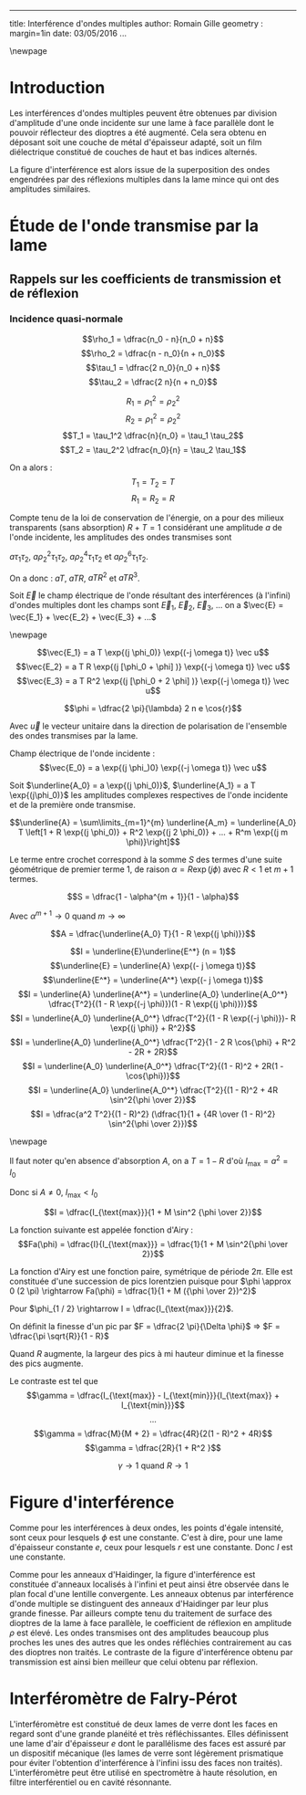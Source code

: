 
---
title: Interférence d'ondes multiples
author: Romain Gille
geometry : margin=1in
date: 03/05/2016
...

\newpage

# Introduction

Les interférences d'ondes multiples peuvent être obtenues par division
d'amplitude d'une onde incidente sur une lame à face parallèle dont le pouvoir
réflecteur des dioptres a été augmenté. Cela sera obtenu en déposant soit une
couche de métal d'épaisseur adapté, soit un film diélectrique constitué de
couches de haut et bas indices alternés.

La figure d'interférence est alors issue de la superposition des ondes
engendrées par des réflexions multiples dans la lame mince qui ont des
amplitudes similaires.

# Étude de l'onde transmise par la lame

## Rappels sur les coefficients de transmission et de réflexion

### Incidence quasi-normale

$$\rho_1 = \dfrac{n_0 - n}{n_0 + n}$$
$$\rho_2 = \dfrac{n - n_0}{n + n_0}$$
$$\tau_1 = \dfrac{2 n_0}{n_0 + n}$$
$$\tau_2 = \dfrac{2 n}{n + n_0}$$

$$R_1 = \rho_1^2 = \rho_2^2$$
$$R_2 = \rho_1^2 = \rho_2^2$$
$$T_1 = \tau_1^2 \dfrac{n}{n_0} = \tau_1 \tau_2$$
$$T_2 = \tau_2^2 \dfrac{n_0}{n} = \tau_2 \tau_1$$

On a alors :
$$T_1 = T_2 = T$$
$$R_1 = R_2 = R$$

Compte tenu de la loi de conservation de l'énergie, on a pour des milieux
transparents (sans absorption) $R + T = 1$ considérant une amplitude $a$ de
l'onde incidente, les amplitudes des ondes transmises sont 

$a \tau_1 \tau_2$,
$a \rho_2^2 \tau_1 \tau_2$, $a \rho_2^4 \tau_1 \tau_2$ et
$a \rho_2^6 \tau_1 \tau_2$.

On a donc : $a T$, $a T R$, $a T R^2$ et $a T R^3$.

Soit $\vec E$ le champ électrique de l'onde résultant des interférences
(à l'infini) d'ondes multiples dont les champs sont $\vec E_1$, $\vec E_2$,
$\vec E_3$, ... on a $\vec{E} = \vec{E_1} + \vec{E_2} + \vec{E_3} + ...$

\newpage

$$\vec{E_1} = a T \exp{(j \phi_0)} \exp{(-j \omega t)} \vec u$$
$$\vec{E_2} = a T R \exp{(j [\phi_0 + \phi] )} \exp{(-j \omega t)} \vec u$$
$$\vec{E_3} = a T R^2 \exp{(j [\phi_0 + 2 \phi] )} \exp{(-j \omega t)} \vec u$$

$$\phi = \dfrac{2 \pi}{\lambda} 2 n e \cos{r}$$

Avec $\vec u$ le vecteur unitaire dans la direction de polarisation de
l'ensemble des ondes transmises par la lame.

Champ électrique de l'onde incidente :
$$\vec{E_0} = a \exp{(j \phi_)0} \exp{(-j \omega t)} \vec u$$

Soit $\underline{A_0} = a \exp{(j \phi_0)}$, $\underline{A_1} = a T \exp{(j\phi_0)}$
les amplitudes complexes respectives de l'onde incidente et de la première onde
transmise.

$$\underline{A} = \sum\limits_{m=1}^{m} \underline{A_m} =
\underline{A_0} T \left[1 + R \exp{(j \phi_0)} + R^2 \exp{(j 2 \phi_0)} + ... +
R^m \exp{(j m \phi)}\right]$$

Le terme entre crochet correspond à la somme $S$ des termes d'une suite
géométrique de premier terme $1$, de raison $\alpha = R \exp{(j \phi)}$ avec
$R < 1$ et $m + 1$ termes.

$$S = \dfrac{1 - \alpha^{m + 1}}{1 - \alpha}$$

Avec $\alpha^{m + 1} \rightarrow 0$ quand $m \rightarrow \infty$

$$A = \dfrac{\underline{A_0} T}{1 - R \exp{(j \phi)}}$$

$$I = \underline{E}\underline{E^*} (n = 1)$$
$$\underline{E} = \underline{A} \exp{(- j \omega t)}$$
$$\underline{E^*} = \underline{A^*} \exp{(- j \omega t)}$$
$$I = \underline{A} \underline{A^*}
= \underline{A_0} \underline{A_0^*}
\dfrac{T^2}{(1 - R \exp{(-j \phi)})(1 - R \exp{(j \phi)})}$$
$$I = \underline{A_0} \underline{A_0^*}
\dfrac{T^2}{(1 - R \exp{(-j \phi)})- R \exp{(j \phi)} + R^2}$$
$$I = \underline{A_0} \underline{A_0^*}
\dfrac{T^2}{1 - 2 R \cos{\phi} + R^2 - 2R + 2R}$$
$$I = \underline{A_0} \underline{A_0^*}
\dfrac{T^2}{(1 - R)^2 + 2R(1 - \cos{\phi})}$$
$$I = \underline{A_0} \underline{A_0^*}
\dfrac{T^2}{(1 - R)^2 + 4R \sin^2{\phi \over 2}}$$
$$I = \dfrac{a^2 T^2}{(1 - R)^2} (\dfrac{1}{1 + {4R \over (1 - R)^2}
\sin^2{\phi \over 2}})$$

\newpage

Il faut noter qu'en absence d'absorption $A$, on a $T = 1 - R$ d'où
$I_{\text{max}} = a^2 = I_0$

Donc si $A \neq 0$, $I_{\text{max}} < I_0$

$$I = \dfrac{I_{\text{max}}}{1 + M \sin^2 {\phi \over 2}}$$

La fonction suivante est appelée fonction d'Airy :
$$Fa(\phi) = \dfrac{I}{I_{\text{max}}} = \dfrac{1}{1 + M \sin^2{\phi \over 2}}$$

La fonction d'Airy est une fonction paire, symétrique de période $2\pi$. Elle
est constituée d'une succession de pics lorentzien puisque pour
$\phi \approx 0 (2 \pi) \rightarrow Fa(\phi) =
\dfrac{1}{1 + M ({\phi \over 2})^2}$

Pour $\phi_{1 / 2} \rightarrow I = \dfrac{I_{\text{max}}}{2}$.

On définit la finesse d'un pic par $F = \dfrac{2 \pi}{\Delta \phi}$
$\Rightarrow$ $F = \dfrac{\pi \sqrt{R}}{1 - R}$

Quand $R$ augmente, la largeur des pics à mi hauteur diminue et la finesse des
pics augmente.

Le contraste est tel que
$$\gamma =
\dfrac{I_{\text{max}} - I_{\text{min}}}{I_{\text{max}} + I_{\text{min}}}$$
$$...$$
$$\gamma = \dfrac{M}{M + 2} = \dfrac{4R}{2(1 - R)^2 + 4R}$$
$$\gamma = \dfrac{2R}{1 + R^2 }$$

$$\gamma \rightarrow 1 \text{ quand } R \rightarrow 1$$

# Figure d'interférence

Comme pour les interférences à deux ondes, les points d'égale intensité, sont
ceux pour lesquels $\phi$ est une constante. C'est à dire, pour une lame
d'épaisseur constante $e$, ceux pour lesquels $r$ est une constante.
Donc $I$ est une constante.

Comme pour les anneaux d'Haidinger, la figure
d'interférence est constituée d'anneaux localisés à l'infini et peut ainsi être
observée dans le plan focal d'une lentille convergente. Les anneaux obtenus par
interférence d'onde multiple se distinguent des anneaux d'Haidinger par leur
plus grande finesse. Par ailleurs compte tenu du traitement de surface des
dioptres de la lame à face parallèle, le coefficient de réflexion en amplitude
$\rho$ est élevé. Les ondes transmises ont des amplitudes beaucoup plus proches
les unes des autres que les ondes réfléchies contrairement au cas des dioptres
non traités. Le contraste de la figure d'interférence obtenu par transmission
est ainsi bien meilleur que celui obtenu par réflexion.

# Interféromètre de Falry-Pérot

L'interféromètre est constitué de deux lames de verre dont les faces en regard
sont d'une grande planéité et très réfléchissantes. Elles définissent une lame
d'air d'épaisseur $e$ dont le parallélisme des faces est assuré par un
dispositif mécanique (les lames de verre sont légèrement prismatique pour éviter
l'obtention d'interférence à l'infini issu des faces non traités).
L'interféromètre peut être utilisé en spectromètre à haute résolution, en filtre
interférentiel ou en cavité résonnante.
